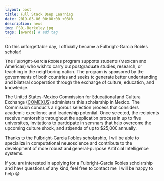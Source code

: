 ```yaml
---
layout: post
title: Full Stack Deep Learning
date: 2019-03-06 00:00:00 +0300
description: news
img: FSDL-Berkeley.jpg
tags: [awards] # add tag
---
```

On this unforgettable day, I officially became a Fulbright-Garcia Robles scholar!

The Fulbright-Garcia Robles program supports students (Mexican and American) who wish to carry out postgraduate studies, research, or teaching in the neighboring nation. The program is sponsored by the governments of both countries and seeks to generate better understanding and bilateral cooperation through the exchange of culture, education, and knowledge. 

The United States-Mexico Commission for Educational and Cultural Exchange ([COMEXUS](https://www.comexus.org.mx)) administers this scholarship in Mexico. The Commission conducts a rigorous selection process that considers academic excellence and leadership potential. Once selected, the recipients receive mentorship throughout the application process in up to five universities, invitations to participate in seminars that help overcome the upcoming culture shock, and stipends of up to $25,000 annually. 

Thanks to the Fulbright-Garcia Robles scholarship, I will be able to specialize in computational neuroscience and contribute to the development of more robust and general-purpose Artificial Intelligence systems. 

If you are interested in applying for a Fulbright-García Robles scholarship and have questions of any kind, feel free to contact me! I will be happy to help 😁
